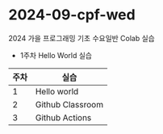 # 2024-09-cpf-wed
2024 가을 프로그래밍 기초 수요일반 Colab 실습

* 1주차 Hello World 실습

|주차 | 실습 |
| ------------ | ------------- |
| 1 | Hello world  |
| 2 | Github Classroom |
| 3 | Github Actions |
